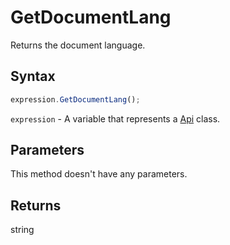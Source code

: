 # GetDocumentLang

Returns the document language.

## Syntax

```javascript
expression.GetDocumentLang();
```

`expression` - A variable that represents a [Api](../Api.md) class.

## Parameters

This method doesn't have any parameters.

## Returns

string